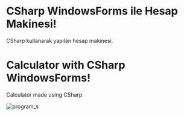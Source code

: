 # CSharp WindowsForms ile Hesap Makinesi!

CSharp kullanarak yapılan hesap makinesi.

# Calculator with CSharp WindowsForms!

Calculator made using CSharp.

![program_s](https://github.com/metinardakantarci/CSharp-calcuator/assets/55920692/07f8e984-c7c5-4276-81c8-8e0c5af81dc3)
